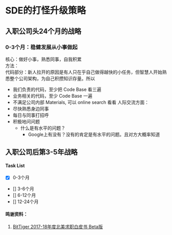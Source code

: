 # SDE的打怪升级策略

## 入职公司头24个月的战略
### 0-3个月：稳健发展从小事做起
核心：做好小事，熟悉同事，自我积累  
方法：  
代码部分：新人拉开的原因是有人只在乎自己做得越快的小任务，但智慧人开始熟悉整个公司架构，为自己积攒知识存量。所以  
* 我们负责的代码，至少把 Code Base 看三遍
* 业务相关的代码，至少 Code Base 一遍
* 不满足公司内部 Materials, 可以 online search 看看
人际交流方面：
* 尽快熟悉身边同事
* 每日与同事打招呼
* 积极地问问题
	* 什么是有水平的问题？
		* Google上有没有？没有的肯定是有水平的问题。且对方大概率知道

## 入职公司后第3-5年战略



#### Task List
- [x] 0-3个月
- [] 3-6个月
- [] 6-12个月
- [] 12-24个月



#### 鸣谢资料：
1. [BitTiger 2017-18年度北美求职白皮书 Beta版](https://drive.google.com/drive/folders/0B0ZYVTfFi02yV1p4Sk1ocUJqTUU)